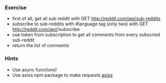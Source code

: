 ### Exercise
- first of all, get all sub reddit with GET http://reddit.com/api/sub-reddits
- subscribe to sub-reddits with #language tag (only two) with GET http://reddit.com/api/<id>/subscribe
- use token from subscription to get all comments from every subscried sub-reddit
- return the list of comments

### Hints
- Use async functions!
- Use axios npm package to make requests [axios](https://www.npmjs.com/package/axios)
